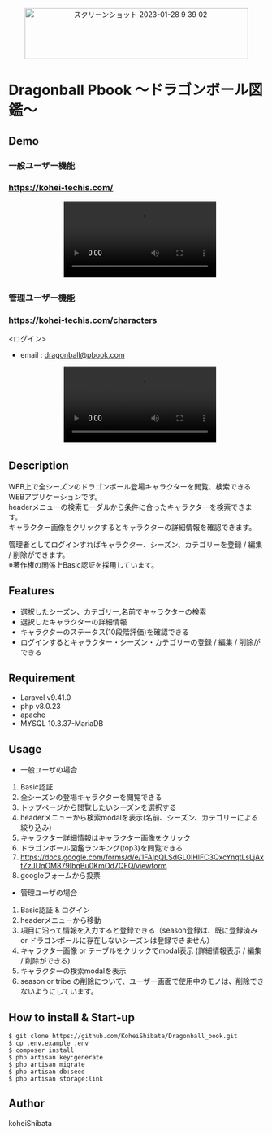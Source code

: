 <p align="center">
<img width="440" height="100" alt="スクリーンショット 2023-01-28 9 39 02" src="https://user-images.githubusercontent.com/115211493/224544776-3689be13-34dd-46c5-935f-33dea0fb34dd.png">
</p>

# Dragonball Pbook 〜ドラゴンボール図鑑〜

## Demo
### 一般ユーザー機能
### https://kohei-techis.com/
<!-- <Basic認証>
- ユーザー名 : dragonball
- パスワード : pbook -->
<div align="center">
　<video controls src="https://user-images.githubusercontent.com/115211493/226309265-7a409b9f-8d42-40cf-a544-1f804aeeb6bc.mp4"></video>
</div>

### 管理ユーザー機能
### https://kohei-techis.com/characters
<ログイン>　
- email : dragonball@pbook.com
<!-- - password : ZZ4genen -->
<div align="center">
　<video controls src="https://user-images.githubusercontent.com/115211493/226309596-1f3b1bb3-a124-4ee2-aeef-4fbf1505adef.mp4"></video>
</div>

## Description
WEB上で全シーズンのドラゴンボール登場キャラクターを閲覧、検索できるWEBアプリケーションです。<br>
headerメニューの検索モーダルから条件に合ったキャラクターを検索できます。<br>
キャラクター画像をクリックするとキャラクターの詳細情報を確認できます。<br>

管理者としてログインすればキャラクター、シーズン、カテゴリーを登録 / 編集 / 削除ができます。<br>
※著作権の関係上Basic認証を採用しています。

## Features
- 選択したシーズン、カテゴリー,名前でキャラクターの検索
- 選択したキャラクターの詳細情報
- キャラクターのステータス(10段階評価)を確認できる
- ログインするとキャラクター・シーズン・カテゴリーの登録 / 編集 / 削除ができる


## Requirement
- Laravel v9.41.0
- php v8.0.23
- apache
- MYSQL 10.3.37-MariaDB

## Usage
- 一般ユーザの場合
1. Basic認証
2. 全シーズンの登場キャラクターを閲覧できる
3. トップページから閲覧したいシーズンを選択する
4. headerメニューから検索modalを表示(名前、シーズン、カテゴリーによる絞り込み)
5. キャラクター詳細情報はキャラクター画像をクリック
6. ドラゴンボール図鑑ランキング(top3)を閲覧できる
7. https://docs.google.com/forms/d/e/1FAIpQLSdGL0IHlFC3QxcYnqtLsLjAxtZzJUqOM879IbqBu0KmOd7QFQ/viewform
8. googleフォームから投票

- 管理ユーザの場合
1. Basic認証 & ログイン
2. headerメニューから移動
3. 項目に沿って情報を入力すると登録できる（season登録は、既に登録済み or ドラゴンボールに存在しないシーズンは登録できません）
4. キャラクター画像 or テーブルをクリックでmodal表示 (詳細情報表示 / 編集 / 削除ができる)
5. キャラクターの検索modalを表示
5. season or tribe の削除について、ユーザー画面で使用中のモノは、削除できないようにしています。

## How to install & Start-up
```
$ git clone https://github.com/KoheiShibata/Dragonball_book.git
$ cp .env.example .env
$ composer install
$ php artisan key:generate
$ php artisan migrate
$ php artisan db:seed
$ php artisan storage:link
```

## Author
koheiShibata
